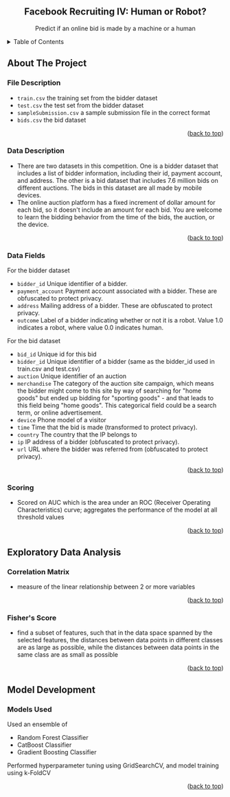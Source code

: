 <div id="top"></div>

<!-- PROJECT LOGO -->
<br />
<div align="center">
  <h2>Facebook Recruiting IV: Human or Robot?</h2>
  <p>Predict if an online bid is made by a machine or a human</p>
</div>



<!-- TABLE OF CONTENTS -->
<details>
  <summary>Table of Contents</summary>
  <ol>
    <li>
      <a href="#about-the-project">About The Project</a>
      <ul>
        <li><a href="#built-with">Built With</a></li>
      </ul>
    </li>
    <li>
      <a href="#getting-started">Getting Started</a>
      <ul>
        <li><a href="#prerequisites">Prerequisites</a></li>
        <li><a href="#installation">Installation</a></li>
      </ul>
    </li>
    <li><a href="#usage">Usage</a></li>
    <li><a href="#roadmap">Roadmap</a></li>
    <li><a href="#contributing">Contributing</a></li>
    <li><a href="#license">License</a></li>
    <li><a href="#contact">Contact</a></li>
    <li><a href="#acknowledgments">Acknowledgments</a></li>
  </ol>
</details>



<!-- ABOUT THE PROJECT -->
## About The Project

### File Description
* `train.csv` the training set from the bidder dataset
* `test.csv` the test set from the bidder dataset
* `sampleSubmission.csv` a sample submission file in the correct format
* `bids.csv` the bid dataset

<p align="right">(<a href="#top">back to top</a>)</p>

### Data Description
* There are two datasets in this competition. One is a bidder dataset that includes a list of bidder information, including their id, payment account, and address. The other is a bid dataset that includes 7.6 million bids on different auctions. The bids in this dataset are all made by mobile devices.
* The online auction platform has a fixed increment of dollar amount for each bid, so it doesn't include an amount for each bid. You are welcome to learn the bidding behavior from the time of the bids, the auction, or the device. 

<p align="right">(<a href="#top">back to top</a>)</p>

### Data Fields
For the bidder dataset
* `bidder_id` Unique identifier of a bidder.
* `payment_account` Payment account associated with a bidder. These are obfuscated to protect privacy. 
* `address` Mailing address of a bidder. These are obfuscated to protect privacy. 
* `outcome` Label of a bidder indicating whether or not it is a robot. Value 1.0 indicates a robot, where value 0.0 indicates human. 

For the bid dataset
* `bid_id` Unique id for this bid
* `bidder_id` Unique identifier of a bidder (same as the bidder_id used in train.csv and test.csv)
* `auction` Unique identifier of an auction
* `merchandise` The category of the auction site campaign, which means the bidder might come to this site by way of searching for "home goods" but ended up bidding for "sporting goods" - and that leads to this field being "home goods". This categorical field could be a search term, or online advertisement. 
* `device` Phone model of a visitor
* `time` Time that the bid is made (transformed to protect privacy).
* `country` The country that the IP belongs to
* `ip` IP address of a bidder (obfuscated to protect privacy).
* `url` URL where the bidder was referred from (obfuscated to protect privacy). 

<p align="right">(<a href="#top">back to top</a>)</p>

### Scoring
* Scored on AUC which is the area under an ROC (Receiver Operating Characteristics) curve; aggregates the performance of the model at all threshold values

<p align="right">(<a href="#top">back to top</a>)</p>

## Exploratory Data Analysis

### Correlation Matrix
* measure of the linear relationship between 2 or more variables

<p align="right">(<a href="#top">back to top</a>)</p>

### Fisher's Score
* find a subset of features, such that in the data space spanned by the selected features, the distances between data points in different classes are as large as possible, while the distances between data points in the same class are as small as possible

<p align="right">(<a href="#top">back to top</a>)</p>


## Model Development

### Models Used
Used an ensemble of 
* Random Forest Classifier
* CatBoost Classifier
* Gradient Boosting Classifier

Performed hyperparameter tuning using GridSearchCV, and model training using k-FoldCV

<p align="right">(<a href="#top">back to top</a>)</p>
